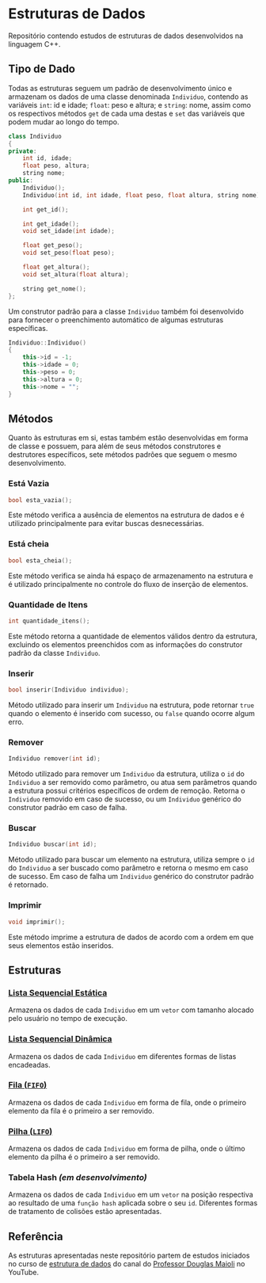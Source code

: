 # Estruturas de Dados

Repositório contendo estudos de estruturas de dados desenvolvidos na linguagem C++.



## Tipo de Dado

Todas as estruturas seguem um padrão de desenvolvimento único e armazenam os dados de uma classe denominada `Individuo`, contendo as variáveis `int`: id e idade; `float`: peso e altura; e `string`: nome, assim como os respectivos métodos `get` de cada uma destas e `set` das variáveis que podem mudar ao longo do tempo.

```cpp
class Individuo
{
private:
    int id, idade;
    float peso, altura;
    string nome;
public:
    Individuo();
    Individuo(int id, int idade, float peso, float altura, string nome);

    int get_id();

    int get_idade();
    void set_idade(int idade);

    float get_peso();
    void set_peso(float peso);

    float get_altura();
    void set_altura(float altura);

    string get_nome();
};
```

Um construtor padrão para a classe `Individuo` também foi desenvolvido para fornecer o preenchimento automático de algumas estruturas específicas.

```cpp
Individuo::Individuo()
{
    this->id = -1;
    this->idade = 0;
    this->peso = 0;
    this->altura = 0;
    this->nome = "";
}
```



## Métodos

Quanto às estruturas em si, estas também estão desenvolvidas em forma de classe e possuem, para além de seus métodos construtores e destrutores específicos, sete métodos padrões que seguem o mesmo desenvolvimento.

### Está Vazia

```cpp
bool esta_vazia();
```

Este método verifica a ausência de elementos na estrutura de dados e é utilizado principalmente para evitar buscas desnecessárias.

### Está cheia

```cpp
bool esta_cheia();
```

Este método verifica se ainda há espaço de armazenamento na estrutura e é utilizado principalmente no controle do fluxo de inserção de elementos.

### Quantidade de Itens

```cpp
int quantidade_itens();
```

Este método retorna a quantidade de elementos válidos dentro da estrutura, excluindo os elementos preenchidos com as informações do construtor padrão da classe `Individuo`.

### Inserir

```cpp
bool inserir(Individuo individuo);
```

Método utilizado para inserir um `Individuo` na estrutura, pode retornar `true` quando o elemento é inserido com sucesso, ou `false` quando ocorre algum erro.

### Remover

```cpp
Individuo remover(int id);
```

Método utilizado para remover um `Individuo` da estrutura, utiliza o `id` do `Individuo` a ser removido como parâmetro, ou atua sem parâmetros quando a estrutura possui critérios específicos de ordem de remoção. Retorna o `Individuo` removido em caso de sucesso, ou um `Individuo` genérico do construtor padrão em caso de falha.

### Buscar

```cpp
Individuo buscar(int id);
```

Método utilizado para buscar um elemento na estrutura, utiliza sempre o `id` do `Individuo` a ser buscado como parâmetro e retorna o mesmo em caso de sucesso. Em caso de falha um `Individuo` genérico do construtor padrão é retornado.

### Imprimir

```cpp
void imprimir();
```

Este método imprime a estrutura de dados de acordo com a ordem em que seus elementos estão inseridos.



## Estruturas

### [Lista Sequencial Estática](01_lista_sequencial_estatica/README.md)

Armazena os dados de cada `Individuo` em um `vetor` com tamanho alocado pelo usuário no tempo de execução.

### [Lista Sequencial Dinâmica](02_lista_sequencial_dinamica/README.md)

Armazena os dados de cada `Individuo` em diferentes formas de listas encadeadas.

### [Fila (`FIFO`)](03_fila/README.md)

Armazena os dados de cada `Individuo` em forma de fila, onde o primeiro elemento da fila é o primeiro a ser removido.

### [Pilha (`LIFO`)](04_pilha/README.md)

Armazena os dados de cada `Individuo` em forma de pilha, onde o último elemento da pilha é o primeiro a ser removido.

### Tabela Hash _(em desenvolvimento)_

Armazena os dados de cada `Individuo` em um `vetor` na posição respectiva ao resultado de uma `função hash` aplicada sobre o seu `id`. Diferentes formas de tratamento de colisões estão apresentadas.



## Referência

As estruturas apresentadas neste repositório partem de estudos iniciados no curso de [estrutura de dados](https://www.youtube.com/playlist?list=PLrOyM49ctTx_AMgNGQaic10qQJpTpXfn_) do canal do [Professor Douglas Maioli](https://www.youtube.com/c/ProfessorDouglasMaioli) no YouTube.
